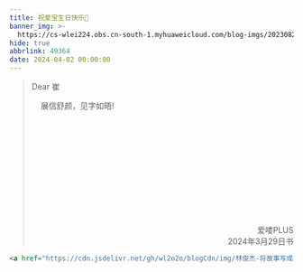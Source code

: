 ```yaml
---
title: 祝爱宝生日快乐🎉
banner_img: >-
  https://cs-wlei224.obs.cn-south-1.myhuaweicloud.com/blog-imgs/202308211940248.jpg
hide: true
abbrlink: 49364
date: 2024-04-02 00:00:00
---
```


> Dear 崔
>
> &nbsp;&nbsp;&nbsp;&nbsp;展信舒颜，见字如晤!
>
> &#160;&#160;&#160;&#160;
>
> &#160;&#160;&#160;&#160;
>
> &#160;&#160;&#160;&#160;
>
> &#160;&#160;&#160;&#160;
>
> &#160;&#160;&#160;&#160;
>
> &#160;&#160;&#160;&#160;
>
> <div>
>   <div style="text-align: right;">爱喽PLUS</div>
>   <div style="text-align: right;">2024年3月29日书</div>
> </div>									



```html
<a href="https://cdn.jsdelivr.net/gh/wl2o2o/blogCdn/img/林俊杰-将故事写成我们.mp3" target="_blank">点击跳转到示例网站</a>
```

